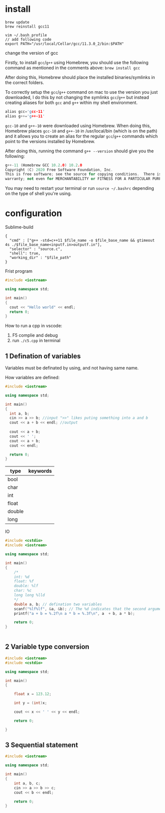 # install

```shell
brew update
brew reinstall gcc11

vim ~/.bash_profile
// add following code
export PATH="/usr/local/Cellar/gcc/11.3.0_2/bin:$PATH"
```



change the version of gcc

Firstly, to install `gcc`/`g++` using Homebrew, you should use the following command as mentioned in the comments above: `brew install gcc`

After doing this, Homebrew should place the installed binaries/symlinks in the correct folders.

To correctly setup the `gcc`/`g++` command on mac to use the version you just downloaded, I do this by not changing the symlinks `gcc`/`g++` but instead creating aliases for both `gcc` and `g++` within my shell environment.

```cpp
alias gcc='gcc-11'
alias g++='g++-11'
```

`gcc-10` and `g++-10` were downloaded using Homebrew. When doing this, Homebrew places `gcc-10` and `g++-10` in /usr/local/bin (which is on the path) and it allows you to create an alias for the regular `gcc`/`g++` commands which point to the versions installed by Homebrew.

After doing this, running the command `g++ --version` should give you the following:

```cpp
g++-11 (Homebrew GCC 10.2.0) 10.2.0
Copyright (C) 2020 Free Software Foundation, Inc.
This is free software; see the source for copying conditions.  There is NO
warranty; not even for MERCHANTABILITY or FITNESS FOR A PARTICULAR PURPOSE.
```

You may need to restart your terminal or run `source ~/.bashrc` depending on the type of shell you're using.

# configuration

Sublime-build

```
{
  "cmd" : ["g++ -std=c++11 $file_name -o $file_base_name && gtimeout 4s ./$file_base_name<inputf.in>outputf.in"], 
  "selector" : "source.c",
  "shell": true,
  "working_dir" : "$file_path"
}
```



Frist program

```cpp
#include <iostream>

using namespace std;

int main()
{
  cout << "Hello world" << endl;
  return 0;
}
```



How to run a cpp in vscode:

1. F5 complie and debug
2. run `./c5.cpp` in terminal 



## 1 Defination of variables

Variables must be definated by using, and not having same name.

How variables are defined:

```cpp
#include <iostream>

using namespace std;

int main()
{
  int a, b;
  cin >> a >> b; //input ">>" likes puting something into a and b 
  cout << a + b << endl; //output
  
  cout << a + b;
  cout << ' ';
  cout << a + b;
  cout << endl;

  return 0;
}
```

| type | keywords |
| ---- | -------- |
| bool |          |
|char||
|int||
|float||
|double||
|long||

IO

```cpp
#include <cstdio>
#include <iostream>

using namespace std;

int main() 
{   
    /*
    int: %d
    float: %f
    double: %lf
    char: %c
    long long %lld
    */
    double a, b; // defination two variables
    scanf("%lf%lf", &a, &b); // The %d indicates that the second argument (an integer) should be placed there. 
    printf("a + b = %.2f\n a * b = %.3f\n", a  + b, a * b);

    return 0;
}
 
```



## 2 Variable type conversion

```cpp
#include <iostream>
#include <cstdio>

using namespace std;

int main()
{

    float x = 123.12;

    int y = (int)x;

    cout << x << ' ' << y << endl;

    return 0;

}
```



## 3 Sequential statement

```cpp
#include <iostream>

using namespace std;

int main()
{
    int a, b, c;
    cin >> a >> b >> c;
    cout << b << endl;

    return 0;
}
```





